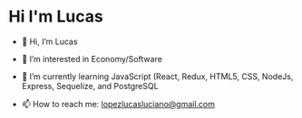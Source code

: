 <h1>Hi I'm Lucas</h1>

- 👋 Hi, I’m Lucas
- 👀 I’m interested in Economy/Software
- 🌱 I’m currently learning JavaScript (React, Redux, HTML5, CSS, NodeJs, Express, Sequelize, and PostgreSQL

- 📫 How to reach me: lopezlucasluciano@gmail.com

<!---
Luktex/Luktex is a ✨ special ✨ repository because its `README.md` (this file) appears on your GitHub profile.
You can click the Preview link to take a look at your changes.
--->
